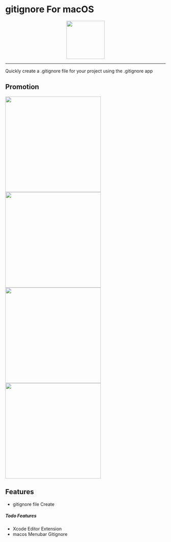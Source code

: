 # gitignore For macOS

<div align="center">
<img src = "https://user-images.githubusercontent.com/68891494/168503775-cbe5f4ea-7874-4bca-ac26-9d8a37c93944.svg" width = 120>
</div>

---

Quickly create a .gitignore file for your project using the .gitignore app

## Promotion
<div>
<img src = "https://user-images.githubusercontent.com/68891494/171304917-c71339fe-87f5-4562-a0a1-666e1fda1c5a.svg" width = 300>
<img src = "https://user-images.githubusercontent.com/68891494/173374099-a3daad18-8742-4b50-90a3-c08561a62cc6.png"
width = 300>
<img src = "https://user-images.githubusercontent.com/68891494/173374279-1e2195a2-791b-47f2-8259-97085967f607.png"
width = 300>
<img src = "https://user-images.githubusercontent.com/68891494/173374384-f377bd0c-ba51-40c9-824a-be457f546600.png"
width = 300>
</div>


## Features
- gitignore file Create
##### Todo Features 
- Xcode Editor Extension
- macos Menubar Gitignore
